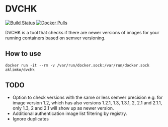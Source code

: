 # DVCHK
[![Build Status](https://travis-ci.com/aklimko/dvchk.svg?branch=master)](https://travis-ci.org/aklimko/dvchk)
[![Docker Pulls](https://shields.beevelop.com/docker/pulls/aklimko/dvchk.svg)](https://hub.docker.com/r/aklimko/dvchk)

DVCHK is a tool that checks if there are newer versions of images for your running containers based on semver versioning.

## How to use
```shell
docker run -it --rm -v /var/run/docker.sock:/var/run/docker.sock aklimko/dvchk
```

## TODO
* Option to check versions with the same or less semver precision e.g. for image version 1.2,
which has also versions 1.2.1, 1.3, 1.3.1, 2, 2.1 and 2.1.1, only 1.3, 2 and 2.1 will show up as newer version.
* Additional authentication image list filtering by registry.
* Ignore duplicates
